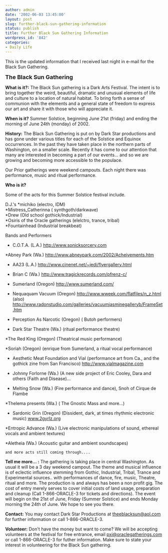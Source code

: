 ```yaml
---
author: admin
date: '2002-06-03 13:45:00'
layout: post
slug: further-black-sun-gathering-information
status: publish
title: Further Black Sun Gathering Information
wordpress_id: '842'
categories:
- Daily Life
---
```

This is the updated information that I received last night in e-mail for the Black Sun Gathering.

<font size="+1"><b>The Black Sun Gathering</b></font>

<b>What is it?:</b> The Black Sun gathering is a Dark Arts Festival. The intent is to bring together the weird, beautiful, dramatic and unusual elements of life and culture to a location of natural habitat. To bring forth a sense of communion with the elements and a general state of freedom to express our art and share it with those who will appreciate it.

<b>When is it?</b>   Summer Solstice, beginning June 21st (friday) and ending the morning of June 24th (monday) of 2002.

<b>History:</b>  The Black Sun Gathering is put on by Dark Star productions and has gone under various titles for each of the Solstice and Equinox occurrences. In the past they have taken place in the northern parts of Washington, on a smaller scale. Recently it has come to our attention that many are interested in becoming a part of our events... and so we are growing and becoming more accessible to the populace.

Our Prior gatherings were weekend campouts. Each night there was performance, music and ritual performance.

<b>Who is it?</b>

Some of the acts for this Summer Solstice festival include.

D.J.&apos;s 
*michiko (electro, IDM)   
*Mistress_Catherinna ( synthgoth/darkwave)    
*Drew (Old  school gothick/Industrial)  
*Osiris of the Oracle gatherings (elelctro, trance, tribal)      
*Fountainhead (Industrial breakbeat)

 Bands and Performers
  * C.O.T.A.    (L.A.)    <a HREF="http://www.sonicksorcery.com">http://www.sonicksorcery.com</a>

  *Abney Park       (Wa.)  <a HREF="http://www.abneypark.com/2002/Acheivements.htm">http://www.abneypark.com/2002/Acheivements.htm</a>

   *   AA23         (L.A.)     <a HREF="http://www.cinenet.net/~jedi/flyergallery.html">http://www.cinenet.net/~jedi/flyergallery.html</a>

  * Brian C         (Wa.)   <a HREF="http://www.tragickrecords.com/pfrenz-c/">http://www.tragickrecords.com/pfrenz-c/</a>

  * Sumerland       (Oregon)  <a HREF="http://www.sumerland.com/">http://www.sumerland.com/</a>

  * Nequaquam Vacuum    (Oregon)  <a HREF="http://www.wweek.com/flatfiles/n_z.html">http://www.wweek.com/flatfiles/n_z.html</a>  (also) <a HREF="http://www.radonstudio.com/galleries/vacuumjasminegalleryb/FrameSet.htm">http://www.radonstudio.com/galleries/vacuumjasminegalleryb/FrameSet.htm</a>

  * Perception As Narcotic          (Oregon)  ( Butoh performers)

  * Dark Star Theatre       (Wa.) (ritual performance theatre)

  *The Red King         (Oregon) (Theatrical music performance) 

  *Soriah       (Oregon) (enrique from Sumerland, a ritual vocal performance)

  * Aesthetic Meat Foundation and Vial      (performance art from Ca., and the gothick zine from San Francisco) <a>  <a HREF="http://www.vialmagazine.com">http://www.vialmagazine.com</a>

  * Johnny Forlorne         (Wa.) (A new side project of Eric Cooley, Dara and others (Faith and Disease)... 

  * Melting Snow        (Wa.) (Fire performance and dance), Snoh of Cirque de Flambe

  *Thelema presents         (Wa.) ( The Gnostic Mass and more...)
  
  * Sardonic Grin       (Oregon)  (Dissident, dark, at times rhythmic electronic music)     <a HREF="http://www.2gyrlz.org">www.2gyrlz.org</a>

  *Entropic Advance         (Wa.) (Live electronic manipulations of sound, ethereal vocals and ambient textures)
  
  *Aletheia          (Wa.) (Acoustic guitar and ambient soundscapes)

    and more acts still coming through....

<b>Tell me more... :</b>  The gathering is taking place in central Washington. As usual it will be a 3 day weekend campout. The theme and musical influence is of eclectic influence stemming from Gothic, Industrial, Tribal, Trance and Experimental sources.. with performances of dance, fire, music, Theatre, ritual and more. The production is and always has been a non profit gig. The cost of entry merely serves to cover initial costs of land usage, preparation and cleanup (Call 1-866-ORACLE-3 for tickets and directions). The event will begin on the 21st of June, Friday (Summer Solstice) and ends Monday morning the 24th of June. We hope to see you there.

<b>Contact:</b>  You may contact  Dark Star Productions at theeblacksun@aol.com for further information or call 1-866-ORACLE-3.


<b>Volunteer:</b>   Don&apos;t have the money but want to come? We will be accepting volunteers at the festival for free entrance, email pxi@oraclegatherings.com or call 1-866-ORACLE-3 for futher information. Make sure to state your interest in volunteering for the Black Sun gathering.
